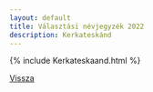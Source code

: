 ```yaml
---
layout: default
title: Választási névjegyzék 2022
description: Kerkateskánd
---
```


{% include Kerkateskaand.html %}

[Vissza](./)